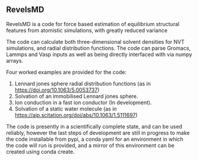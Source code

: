 ## RevelsMD
RevelsMD is a code for force based estimation of equilibrium structural features from atomistic simulations, with greatly reduced variance

The code can calculate both three-dimensional solvent densities for NVT simulations, and radial distribution functions. The code can parse Gromacs, Lammps and Vasp inputs as well as being directly interfaced with via numpy arrays.

Four worked examples are provided for the code:
1.	Lennard jones sphere radial distribution functions (as in https://doi.org/10.1063/5.0053737)
2.	Solvation of an immobilised Lennard jones sphere.
3.	Ion conduction in a fast ion conductor (In development).
4.	Solvation of a static water molecule (as in https://aip.scitation.org/doi/abs/10.1063/1.5111697)

The code is presently in a scientifically complete state, and can be used reliably, however the last steps of development are still in progress to make the code installable from pypi, a conda yaml for an environment in which the code will run is provided, and a mirror of this environment can be created using conda create.
